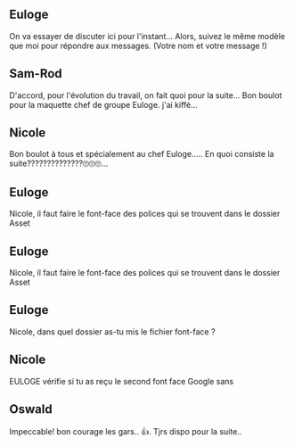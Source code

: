 ## Euloge
On va essayer de discuter ici pour l'instant...
Alors, suivez le même modèle que moi pour répondre aux messages. (Votre nom et votre message !)

## Sam-Rod
D'accord, pour l'évolution du travail, on fait quoi pour la suite...
Bon boulot pour la maquette chef de groupe Euloge. j'ai kiffé...

## Nicole

Bon boulot à tous et spécialement au chef  Euloge.....
En quoi consiste la suite??????????????🙄🙄🙄...
## Euloge
Nicole, il faut faire le font-face des polices qui se trouvent dans le dossier Asset
## Euloge
Nicole, il faut faire le font-face des polices qui se trouvent dans le dossier Asset
## Euloge
Nicole, dans quel dossier as-tu mis le fichier font-face ?

## Nicole

EULOGE vérifie si tu as reçu le second font face Google sans

## Oswald 
Impeccable! bon courage les gars.. 👍. Tjrs dispo pour la suite..
